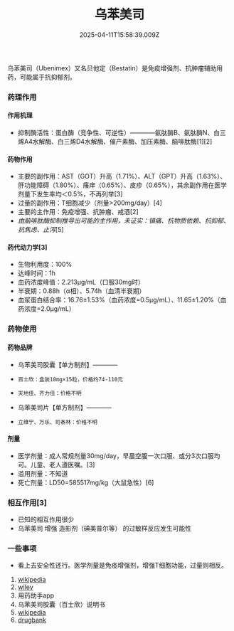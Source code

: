﻿---
title: 乌苯美司
description: 
published: true
date: 2025-04-11T15:58:39.009Z
tags: 
editor: markdown
dateCreated: 2025-04-12T10:05:12.112Z
---

乌苯美司（Ubenimex）又名贝他定（Bestatin）是免疫增强剂、抗肿瘤辅助用药，可能属于抗抑郁剂。
### 药理作用
#### 作用机理
- 抑制酶活性：蛋白酶（竞争性、可逆性）————氨肽酶B、氨肽酶N、白三烯A4水解酶、白三烯D4水解酶、催产素酶、加压素酶、脑啡肽酶[1][2]
#### 药物作用
- 主要的副作用：AST（GOT）升高（1.71%）、ALT（GPT）升高（1.63%）、肝功能障碍（1.80%）、瘙痒（0.65%）、皮疹（0.65%），其余副作用在医学剂量下发生率均＜0.5%，不再列举[3]
- 过量的副作用：T细胞减少（剂量>200mg/day）[4]
- 主要的主作用：免疫增强、抗肿瘤、戒酒[2]
- *由脑啡肽酶抑制推导出可能的主作用，未证实：镇痛、抗物质依赖、抗抑郁、抗焦虑、止泻*[5]
#### 药代动力学[3]
- 生物利用度：100%
- 达峰时间：1h
- 血药浓度峰值：2.213μg/mL（口服30mg时）
- 半衰期：0.88h（α相）、5.74h（血清半衰期）
- 血浆蛋白结合率：16.76±1.53%（血药浓度=0.5μg/mL）、11.65±1.20%（血药浓度=2.0μg/mL）
### 药物使用
#### 药物品牌
- 乌苯美司胶囊【单方制剂】————
-     百士欣：盒装10mg×15粒，价格约74-110元
-     天地佳、齐力佳：价格不明
- 乌苯美司片【单方制剂】————
-     立维宁、万乐、司泰林：价格不明
#### 剂量
- 医学剂量：成人常规剂量30mg/day，早晨空腹一次口服、或分3次口服均可。儿童、老人遵医嘱。[3]
- 滥用剂量：不知道
- 死亡剂量：LD50=585517mg/kg（大鼠急性）[6]
### 相互作用[3]
- 已知的相互作用很少
- 乌苯美司 增强 造影剂（碘美普尔等） 的过敏样反应发生可能性
### 一些事项
- 看上去安全性还行。医学剂量是免疫增强剂，增强T细胞功能，过量则相反。

1.	[wikipedia](https://en.wikipedia.org/wiki/Ubenimex)
2.	[wiley](https://onlinelibrary.wiley.com/doi/abs/10.1111/j.1530-0277.1996.tb01093.x)
3.	用药助手app
4.	乌苯美司胶囊（百士欣）说明书
5.	[wikipedia](https://en.wikipedia.org/wiki/Enkephalinase_inhibitor)
6.	[drugbank](https://go.drugbank.com/drugs/DB03424)

